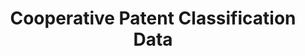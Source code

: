 ---
bigquery: https://console.cloud.google.com/bigquery?p=patents-public-data&d=cpc&page=dataset
citation: '“Cooperative Patent Classification” by the EPO and USPTO, for public use. '
contributors: EPO, USPTO
cost: None
description: Cooperative Patent Classification Data contains the scheme and definitions
  of the Cooperative Patent Classification system for classifying patent documents.
  The CPC is the result of a partnership between the EPO and the USPTO in their joint
  effort to develop a common, internationally compatible classification system for
  technical documents, in particular patent publications, which will be used by both
  offices in the patent granting process
documentation: https://www.cooperativepatentclassification.org/cpcSchemeAndDefinitions
last_edit: 04/11/2022, 21:43:33
location: https://www.cooperativepatentclassification.org/index
maintained_by: USPTO, EPO
schema_fields:
- additional_only
- residual_references
- date_revised
- sizeCache
- application_references
- informative_references
- limiting_references
- titlePart
- definition
- level
- status
- limitingReferences
- ipc_concordant
- parents
- titleFull
- notAllocatable
- symbol
- dateRevised
- informativeReferences
- title_part
- residualReferences
- ipcConcordant
- childGroups
- applicationReferences
- breakdownCode
- breakdown_code
- title_full
- glossary
- children
- not_allocatable
- child_groups
- synonyms
shortname: cooperative_patent_classification
tags:
- patents
- science
title: Cooperative Patent Classification Data
uuid: 984374a7-16e9-4b35-9445-458daceb01bf
---
